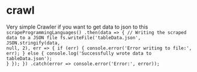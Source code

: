 # crawl
Very simple Crawler
if you want to get data to json to this
<code>
scrapeProgrammingLanguages()
  .then(data => {
    // Writing the scraped data to a JSON file
    fs.writeFile('tableData.json', JSON.stringify(data, null, 2), err => {
      if (err) {
        console.error('Error writing to file:', err);
      } else {
        console.log('Successfully wrote data to tableData.json');
      }
    });
  })
  .catch(error => console.error('Error:', error));
</code>
